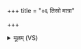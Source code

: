 +++
title = "०६ तिस्रो मात्रा"

+++
<details><summary>मूलम् (VS)</summary>

ति॒स्रो मात्रा॑ गन्ध॒र्वाणां॒ चत॑स्रो गृ॒हप॑त्न्याः।  
तासां॒ या स्फा॒ति॒मत्त॑मा॒ तया॑ त्वा॒भि मृ॑शामसि ॥
</details>